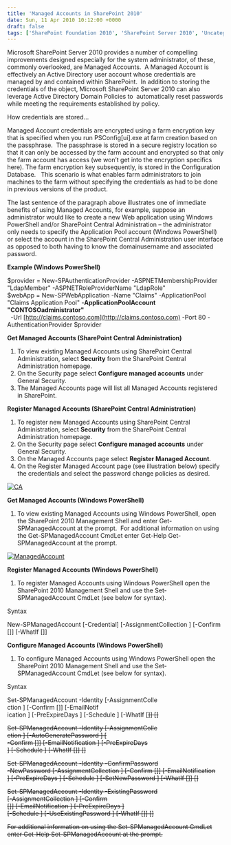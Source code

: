 ```yaml
---
title: 'Managed Accounts in SharePoint 2010'
date: Sun, 11 Apr 2010 10:12:00 +0000
draft: false
tags: ['SharePoint Foundation 2010', 'SharePoint Server 2010', 'Uncategorized']
---
```


Microsoft SharePoint Server 2010 provides a number of compelling improvements designed especially for the system administrator, of these, commonly overlooked, are Managed Accounts.  A Managed Account is effectively an Active Directory user account whose credentials are managed by and contained within SharePoint.  In addition to storing the credentials of the object, Microsoft SharePoint Server 2010 can also leverage Active Directory Domain Policies to  automatically reset passwords while meeting the requirements established by policy.

How credentials are stored…

Managed Account credentials are encrypted using a farm encryption key that is specified when you run PSConfig\[ui\].exe at farm creation based on the passphrase.  The passphrase is stored in a secure registry location so that it can only be accessed by the farm account and encrypted so that only the farm account has access (we won’t get into the encryption specifics here). The farm encryption key subsequently, is stored in the Configuration Database.   This scenario is what enables farm administrators to join machines to the farm without specifying the credentials as had to be done in previous versions of the product.

The last sentence of the paragraph above illustrates one of immediate benefits of using Managed Accounts, for example, suppose an administrator would like to create a new Web application using Windows PowerShell and/or SharePoint Central Administration – the administrator only needs to specify the Application Pool account (Windows PowerShell) or select the account in the SharePoint Central Administration user interface as opposed to both having to know the domainusername and associated password.

**Example (Windows PowerShell)**

$provider = New-SPAuthenticationProvider -ASPNETMembershipProvider "LdapMember" -ASPNETRoleProviderName "LdapRole"  
$webApp = New-SPWebApplication -Name "Claims" -ApplicationPool "Claims Application Pool" -**ApplicationPoolAccount "CONTOSOadministrator"**  
  -Url [http://claims.contoso.com](http://claims.contoso.com) -Port 80 -AuthenticationProvider $provider

**Get Managed Accounts (SharePoint Central Administration)**

1.  To view existing Managed Accounts using SharePoint Central Administration, select **Security** from the SharePoint Central Administration homepage.
2.  On the Security page select **Configure managed accounts** under General Security.
3.  The Managed Accounts page will list all Managed Accounts registered in SharePoint.

**Register Managed Accounts (SharePoint Central Administration)**

1.  To register new Managed Accounts using SharePoint Central Administration, select **Security** from the SharePoint Central Administration homepage.
2.  On the Security page select **Configure managed accounts** under General Security.
3.  On the Managed Accounts page select **Register Managed Account**.
4.  On the Register Managed Account page (see illustration below) specify the credentials and select the password change policies as desired.

[![CA](https://msdnshared.blob.core.windows.net/media/TNBlogsFS/BlogFileStorage/blogs_technet/wbaer/WindowsLiveWriter/ManagedAccounts_835C/CA_thumb.jpg "CA")](https://msdnshared.blob.core.windows.net/media/TNBlogsFS/BlogFileStorage/blogs_technet/wbaer/WindowsLiveWriter/ManagedAccounts_835C/CA_2.jpg)

**Get Managed Accounts (Windows PowerShell)**

1.  To view existing Managed Accounts using Windows PowerShell, open the SharePoint 2010 Management Shell and enter Get-SPManagedAccount at the prompt.  For additional information on using the Get-SPManagedAccount CmdLet enter Get-Help Get-SPManagedAccount at the prompt.

[![ManagedAccount](https://msdnshared.blob.core.windows.net/media/TNBlogsFS/BlogFileStorage/blogs_technet/wbaer/WindowsLiveWriter/ManagedAccounts_835C/ManagedAccount_thumb.jpg "ManagedAccount")](https://msdnshared.blob.core.windows.net/media/TNBlogsFS/BlogFileStorage/blogs_technet/wbaer/WindowsLiveWriter/ManagedAccounts_835C/ManagedAccount_2.jpg)

**Register Managed Accounts (Windows PowerShell)**

1.  To register Managed Accounts using Windows PowerShell open the SharePoint 2010 Management Shell and use the Set-SPManagedAccount CmdLet (see below for syntax).

Syntax

New-SPManagedAccount \[-Credential\] <PSCredential> \[-AssignmentCollection <SPAssignmentCollection>\] \[-Confirm \[<SwitchParameter>\]\] \[-WhatIf \[<SwitchParameter>\]\]

**Configure Managed Accounts (Windows PowerShell)**

1.  To configure Managed Accounts using Windows PowerShell open the SharePoint 2010 Management Shell and use the Set-SPManagedAccount CmdLet (see below for syntax).

Syntax

Set-SPManagedAccount -Identity <SPManagedAccountPipeBind> \[-AssignmentColle  
ction <SPAssignmentCollection>\] \[-Confirm \[<SwitchParameter>\]\] \[-EmailNotif  
ication <Int32>\] \[-PreExpireDays <Int32>\] \[-Schedule <String>\] \[-WhatIf \[<S  
witchParameter>\]\] \[<CommonParameters>\]

Set-SPManagedAccount -Identity <SPManagedAccountPipeBind> \[-AssignmentColle  
ction <SPAssignmentCollection>\] \[-AutoGeneratePassword <SwitchParameter>\] \[  
\-Confirm \[<SwitchParameter>\]\] \[-EmailNotification <Int32>\] \[-PreExpireDays  
<Int32>\] \[-Schedule <String>\] \[-WhatIf \[<SwitchParameter>\]\] \[<CommonParamet  
ers>\]

Set-SPManagedAccount -Identity <SPManagedAccountPipeBind> -ConfirmPassword  
<SecureString> -NewPassword <SecureString> \[-AssignmentCollection <SPAssign  
mentCollection>\] \[-Confirm \[<SwitchParameter>\]\] \[-EmailNotification <Int32>  
\] \[-PreExpireDays <Int32>\] \[-Schedule <String>\] \[-SetNewPassword <SwitchPar  
ameter>\] \[-WhatIf \[<SwitchParameter>\]\] \[<CommonParameters>\]

Set-SPManagedAccount -Identity <SPManagedAccountPipeBind> -ExistingPassword  
<SecureString> \[-AssignmentCollection <SPAssignmentCollection>\] \[-Confirm  
\[<SwitchParameter>\]\] \[-EmailNotification <Int32>\] \[-PreExpireDays <Int32>\]  
\[-Schedule <String>\] \[-UseExistingPassword <SwitchParameter>\] \[-WhatIf \[<Sw  
itchParameter>\]\] \[<CommonParameters>\]

For additional information on using the Set-SPManagedAccount CmdLet enter Get-Help Set-SPManagedAccount at the prompt.